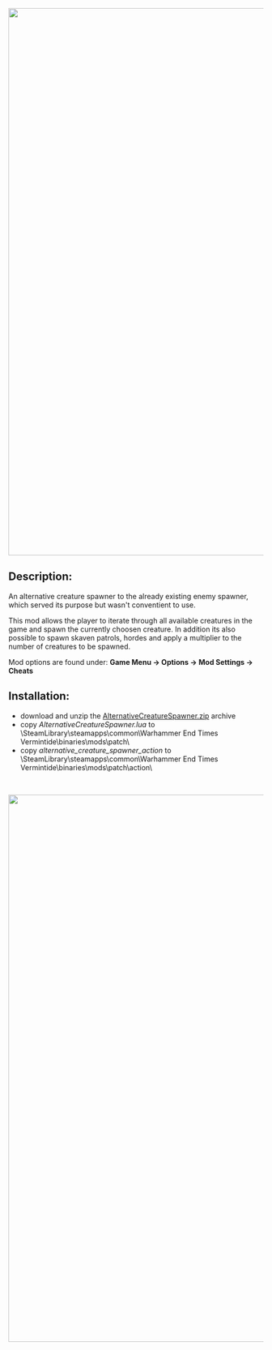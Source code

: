 <p align="center">
  <img src="../../../assets/banner-top.png" alt="" width="1080">
</p>

## Description:
An alternative creature spawner to the already existing enemy spawner, which served its purpose but wasn't conventient to use.

This mod allows the player to iterate through all available creatures in the game and spawn the currently choosen creature. In addition its also possible to spawn skaven patrols, hordes and apply a multiplier to the number of creatures to be spawned.

Mod options are found under: **Game Menu → Options → Mod Settings → Cheats**

## Installation:
- download and unzip the [AlternativeCreatureSpawner.zip](../../../../releases/tag/AlternativeCreatureSpawner) archive
- copy *AlternativeCreatureSpawner.lua* to \SteamLibrary\steamapps\common\Warhammer End Times Vermintide\binaries\mods\patch\
- copy *alternative_creature_spawner_action* to \SteamLibrary\steamapps\common\Warhammer End Times Vermintide\binaries\mods\patch\action\

<br/>

<p align="center">
  <img src="../../../assets/banner-buttom.png" alt="" width="1080">
</p>
